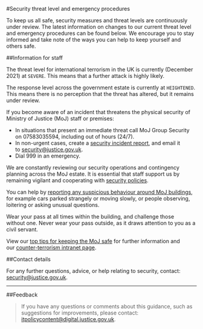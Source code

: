 #Security threat level and emergency procedures

To keep us all safe, security measures and threat levels are continuously under review. The latest information on changes to our current threat level and emergency procedures can be found below. We encourage you to stay informed and take note of the ways you can help to keep yourself and others safe. 

##Information for staff

The threat level for international terrorism in the UK is currently (December 2021) at `SEVERE`. This means that a further attack is highly likely.

The response level across the government estate is currently at `HEIGHTENED`. This means there is no perception that the threat has altered, but it remains under review.

If you become aware of an incident that threatens the physical security of Ministry of Justice (MoJ) staff or premises: 

* In situations that present an immediate threat call MoJ Group Security on 07583035594, including out of hours (24/7).
* In non-urgent cases, create a [security incident report](/documents/2015/04/security-incident-report-form.xls), and email it to [security@justice.gov.uk](mailto:security@justice.gov.uk).
* Dial 999 in an emergency.

We are constantly reviewing our security operations and contingency planning across the MoJ estate. It is essential that staff support us by remaining vigilant and cooperating with [security policies](/guidance/security/staff-security-and-responsibilities/).

You can help by [reporting any suspicious behaviour around MoJ buildings](/guidance/security/), for example cars parked strangely or moving slowly, or people observing, loitering or asking unusual questions.

Wear your pass at all times within the building, and challenge those without one. Never wear your pass outside, as it draws attention to you as a civil servant.

View our [top tips for keeping the MoJ safe](/blog/ntk-my-5-top-tips-to-keep-moj-a-safe-place-to-work/) for further information and our [counter-terrorism intranet page](/guidance/security/emergencies/counter-terrorism/). 

##Contact details

For any further questions, advice, or help relating to security, contact: [security@justice.gov.uk](mailto:security@justice.gov.uk).

---

##Feedback

> If you have any questions or comments about this guidance, such as suggestions for improvements, please contact: [itpolicycontent@digital.justice.gov.uk](mailto:itpolicycontent@digital.justice.gov.uk).

